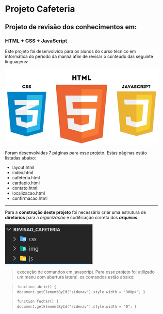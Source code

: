 # Projeto Cafeteria

## Projeto de revisão dos conhecimentos em:

### HTML + CSS + JavaScript

Este projeto foi desenvolvido para os alunos do curso técnico em informática do período da manhã afim de revisar o conteúdo das seguinte linguagens:

![Linguagem utilizadas](/telas/logo_htmlcssjavascript.jpg)

Foram desenvolvidas 7 páginas para esse projeto. Estas páginas estão listadas abaixo:

- layout.html
- index.html
- cafeteria.html
- cardapio.html
- contato.html
- localizacao.html
- confirmacao.html

---

Para a **construção deste projeto** foi necessário criar uma estrutura de **diretórios** para a _organização_ e codificação correta dos **_arquivos_**.

![Estrutura de diretórios](/telas/estrutura_diretorios.png)

> execução de comandos em javascript. Para esse projeto foi utilizado um menu com abertura lateral. os comandos estão abaixo:

> `function abrir() { document.getElementById("sidenav").style.width = "300px"; }`

> `function fechar() { document.getElementById("sidenav").style.width = "0"; }`
